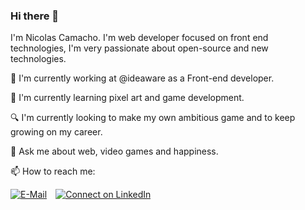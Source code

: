 ### Hi there 👋


I'm Nicolas Camacho. I'm web developer focused on front end technologies, I'm very passionate about open-source and new technologies.

🔭 I'm currently working at @ideaware as a Front-end developer.

🌱 I'm currently learning pixel art and game development.

🔍 I'm currently looking to make my own ambitious game and to keep growing on my career.

💬 Ask me about web, video games and happiness.

📫 How to reach me:

[![E-Mail](https://img.shields.io/badge/--email?label=E-mail&logo=Gmail&style=social)](mailto:nicolas.aguilar1999@gmail.com) [![Connect on LinkedIn](https://img.shields.io/badge/--linkedin?label=LinkedIn&logo=LinkedIn&style=social)](https://www.linkedin.com/in/nicolas-camacho-aguilar/)
